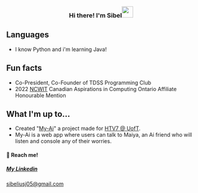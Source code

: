 
<!-- Heading -->
<h3 align="center"> Hi there! I'm Sibel<img src = "https://raw.githubusercontent.com/MartinHeinz/MartinHeinz/master/wave.gif" width = 30px></h3>

##  Languages
- I know Python and i'm learning Java!



## Fun facts
- Co-President, Co-Founder of TDSS Programming Club
- 2022 [NCWIT](https://www.google.com/search?client=safari&rls=en&q=NCWIT&ie=UTF-8&oe=UTF-8) Canadian Aspirations in Computing Ontario Affiliate Honourable Mention 
            
            
## What I'm up to...
- Created "[My-Ai](https://github.com/MusaAqeel/HTV7)" a project made for [HTV7 @ UofT](https://hackthevalley.io).
- My-Ai is a web app where users can talk to Maiya, an Ai friend who will listen and console any of their worries.

#### **📲 Reach me!**

##### [My Linkedin](https://www.linkedin.com/in/sibel-jahangirli)
[sibeliusj05@gmail.com](mailto:sibeliusj05@gmail.com)
